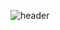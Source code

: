 ![header](https://capsule-render.vercel.app/api?color=89a5ea&height=200&type=waving&text=Hello%World!&animation=fadeIn&fontColor=4285F4&fontSize=60&fontAlign=75)


<!--img src="https://img.shields.io/badge/스택이름-색상코드?style=flat-square&logo=로고명&logoColor=로고색"/-->



<!--img src="https://velog-readme-stats.vercel.app/api?name=kjt7578&color=green"-->

<!--벨로그 글 가져오기 https://github.com/eungyeole/velog-readme-stats-->

<!--
**kjt7578/kjt7578** is a ✨ _special_ ✨ repository because its `README.md` (this file) appears on your GitHub profile.

Here are some ideas to get you started:

- 🔭 I’m currently working on ...
- 🌱 I’m currently learning ...
- 👯 I’m looking to collaborate on ...
- 🤔 I’m looking for help with ...
- 💬 Ask me about ...
- 📫 How to reach me: ...
- 😄 Pronouns: ...
- ⚡ Fun fact: ...
-->

